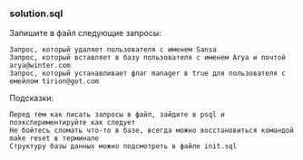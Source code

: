 ### solution.sql

Запишите в файл следующие запросы:

    Запрос, который удаляет пользователя с именем Sansa
    Запрос, который вставляет в базу пользователя с именем Arya и почтой arya@winter.com
    Запрос, который устанавливает флаг manager в true для пользователя с емейлом tirion@got.com

Подсказки:

    Перед тем как писать запросы в файл, зайдите в psql и поэкспериментируйте как следует
    Не бойтесь сломать что-то в базе, всегда можно восстановиться командой make reset в терминале
    Структуру базы данных можно подсмотреть в файле init.sql
